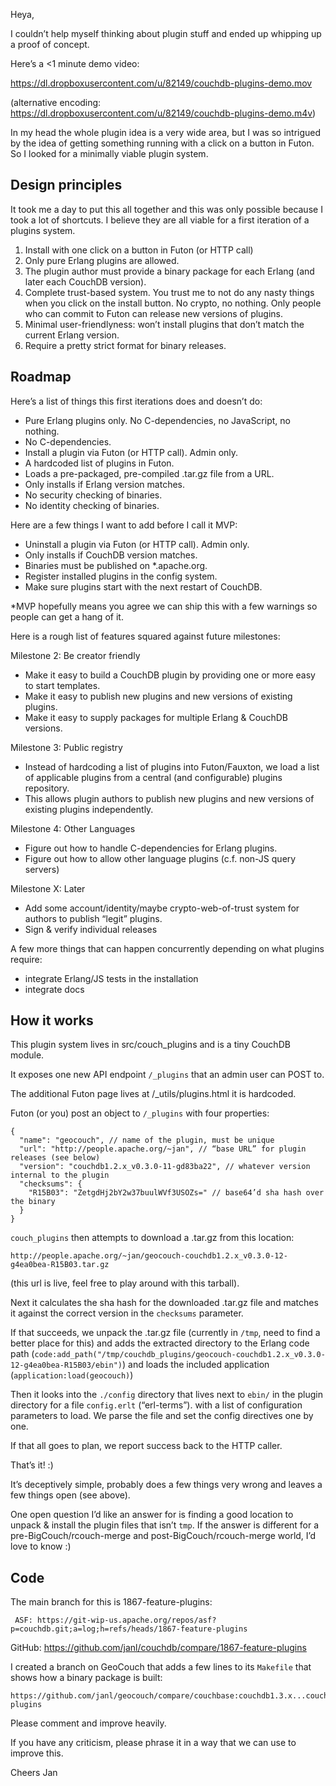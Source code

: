 Heya,

I couldn’t help myself thinking about plugin stuff and ended up
whipping up a proof of concept.

Here’s a <1 minute demo video:

  https://dl.dropboxusercontent.com/u/82149/couchdb-plugins-demo.mov

  (alternative encoding: https://dl.dropboxusercontent.com/u/82149/couchdb-plugins-demo.m4v)


In my head the whole plugin idea is a very wide area, but I was so
intrigued by the idea of getting something running with a click on a
button in Futon. So I looked for a minimally viable plugin system.


## Design principles

It took me a day to put this all together and this was only possible
because I took a lot of shortcuts. I believe they are all viable for a
first iteration of a plugins system.

1. Install with one click on a button in Futon (or HTTP call)
2. Only pure Erlang plugins are allowed.
3. The plugin author must provide a binary package for each Erlang (and
   later each CouchDB version).
4. Complete trust-based system. You trust me to not do any nasty things
   when you click on the install button. No crypto, no nothing. Only
   people who can commit to Futon can release new versions of plugins.
5. Minimal user-friendlyness: won’t install plugins that don’t match 
   the current Erlang version.
6. Require a pretty strict format for binary releases.

## Roadmap

Here’s a list of things this first iterations does and doesn’t do:

- Pure Erlang plugins only. No C-dependencies, no JavaScript, no nothing.
- No C-dependencies.
- Install a plugin via Futon (or HTTP call). Admin only.
- A hardcoded list of plugins in Futon.
- Loads a pre-packaged, pre-compiled .tar.gz file from a URL.
- Only installs if Erlang version matches.
- No security checking of binaries.
- No identity checking of binaries.

Here are a few things I want to add before I call it MVP:

- Uninstall a plugin via Futon (or HTTP call). Admin only.
- Only installs if CouchDB version matches.
- Binaries must be published on *.apache.org.
- Register installed plugins in the config system.
- Make sure plugins start with the next restart of CouchDB.

*MVP hopefully means you agree we can ship this with a few warnings
so people can get a hang of it.

Here is a rough list of features squared against future milestones:

Milestone 2: Be creator friendly
 - Make it easy to build a CouchDB plugin by providing one or more easy 
   to start templates.
 - Make it easy to publish new plugins and new versions of existing plugins.
 - Make it easy to supply packages for multiple Erlang & CouchDB versions.

Milestone 3: Public registry
 - Instead of hardcoding a list of plugins into Futon/Fauxton, we load
   a list of applicable plugins from a central (and configurable)
   plugins repository.
 - This allows plugin authors to publish new plugins and new versions
   of existing plugins independently.

Milestone 4: Other Languages
 - Figure out how to handle C-dependencies for Erlang plugins.
 - Figure out how to allow other language plugins
   (c.f. non-JS query servers)

Milestone X: Later
 - Add some account/identity/maybe crypto-web-of-trust system for
   authors to publish “legit” plugins.
 - Sign & verify individual releases

A few more things that can happen concurrently depending on what
plugins require:
 - integrate Erlang/JS tests in the installation
 - integrate docs

## How it works

This plugin system lives in src/couch_plugins and is a tiny CouchDB
module.

It exposes one new API endpoint `/_plugins` that an admin user can
POST to.

The additional Futon page lives at /_utils/plugins.html it is
hardcoded.

Futon (or you) post an object to `/_plugins` with four properties:

    {
      "name": "geocouch", // name of the plugin, must be unique
      "url": "http://people.apache.org/~jan", // “base URL” for plugin releases (see below)
      "version": "couchdb1.2.x_v0.3.0-11-gd83ba22", // whatever version internal to the plugin
      "checksums": {
        "R15B03": "ZetgdHj2bY2w37buulWVf3USOZs=" // base64’d sha hash over the binary
      }
    }

`couch_plugins` then attempts to download a .tar.gz from this
location:

    http://people.apache.org/~jan/geocouch-couchdb1.2.x_v0.3.0-12-g4ea0bea-R15B03.tar.gz

(this url is live, feel free to play around with this tarball).

Next it calculates the sha hash for the downloaded .tar.gz file and
matches it against the correct version in the `checksums` parameter.

If that succeeds, we unpack the .tar.gz file (currently in `/tmp`,
need to find a better place for this) and adds the extracted directory
to the Erlang code path
(`code:add_path("/tmp/couchdb_plugins/geocouch-couchdb1.2.x_v0.3.0-12-g4ea0bea-R15B03/ebin")`)
and loads the included application (`application:load(geocouch)`)

Then it looks into the `./config` directory that lives next to `ebin/`
in the plugin directory for a file `config.erlt` (“erl-terms”). with a
list of configuration parameters to load. We parse the file and set
the config directives one by one.

If that all goes to plan, we report success back to the HTTP caller.

That’s it! :)

It’s deceptively simple, probably does a few things very wrong and
leaves a few things open (see above).

One open question I’d like an answer for is finding a good location to
unpack & install the plugin files that isn’t `tmp`. If the answer is
different for a pre-BigCouch/rcouch-merge and
post-BigCouch/rcouch-merge world, I’d love to know :)


## Code

The main branch for this is 1867-feature-plugins:

     ASF: https://git-wip-us.apache.org/repos/asf?p=couchdb.git;a=log;h=refs/heads/1867-feature-plugins
  GitHub: https://github.com/janl/couchdb/compare/1867-feature-plugins

I created a branch on GeoCouch that adds a few lines to its `Makefile`
that shows how a binary package is built:

    https://github.com/janl/geocouch/compare/couchbase:couchdb1.3.x...couchdb1.3.x-plugins


Please comment and improve heavily.

If you have any criticism, please phrase it in a way that we can use
to improve this.

Cheers
Jan
